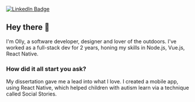 
[![LinkedIn Badge](https://img.shields.io/badge/LinkedIn-Profile-informational?style=flat&logo=linkedin&logoColor=white&color=0D76A8)](https://www.linkedin.com/in/oliver-driver/)

## Hey there 👋

I'm Olly, a software developer, designer and lover of the outdoors.
I've worked as a full-stack dev for 2 years, honing my skills in Node.js, Vue.js, React Native.


### How did it all start you ask?
My dissertation gave me a lead into what I love. I created a mobile app, using React Native, which helped children with autism learn via a technique called Social Stories.

<!--
https://daily.dev/blog/creating-a-killer-github-profile-readme-part-1

The above may be a useful guide to follow


**OllyDriver/OllyDriver** is a ✨ _special_ ✨ repository because its `README.md` (this file) appears on your GitHub profile.

Here are some ideas to get you started:

- 🔭 I’m currently working on ...
- 🌱 I’m currently learning ...
- 👯 I’m looking to collaborate on ...
- 🤔 I’m looking for help with ...
- 💬 Ask me about ...
- 📫 How to reach me: ...
- 😄 Pronouns: ...
- ⚡ Fun fact: ...
-->
